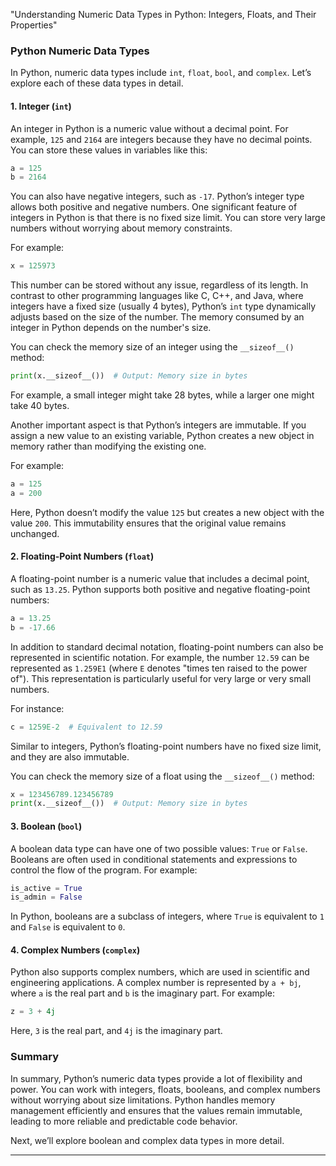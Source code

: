 "Understanding Numeric Data Types in Python: Integers, Floats, and Their Properties"

### Python Numeric Data Types

In Python, numeric data types include `int`, `float`, `bool`, and `complex`. Let’s explore each of these data types in detail.

#### 1. Integer (`int`)
An integer in Python is a numeric value without a decimal point. For example, `125` and `2164` are integers because they have no decimal points. You can store these values in variables like this:

```python
a = 125
b = 2164
```

You can also have negative integers, such as `-17`. Python’s integer type allows both positive and negative numbers. One significant feature of integers in Python is that there is no fixed size limit. You can store very large numbers without worrying about memory constraints.

For example:

```python
x = 125973
```

This number can be stored without any issue, regardless of its length. In contrast to other programming languages like C, C++, and Java, where integers have a fixed size (usually 4 bytes), Python’s `int` type dynamically adjusts based on the size of the number. The memory consumed by an integer in Python depends on the number's size.

You can check the memory size of an integer using the `__sizeof__()` method:

```python
print(x.__sizeof__())  # Output: Memory size in bytes
```

For example, a small integer might take 28 bytes, while a larger one might take 40 bytes.

Another important aspect is that Python’s integers are immutable. If you assign a new value to an existing variable, Python creates a new object in memory rather than modifying the existing one.

For example:

```python
a = 125
a = 200
```

Here, Python doesn’t modify the value `125` but creates a new object with the value `200`. This immutability ensures that the original value remains unchanged.

#### 2. Floating-Point Numbers (`float`)
A floating-point number is a numeric value that includes a decimal point, such as `13.25`. Python supports both positive and negative floating-point numbers:

```python
a = 13.25
b = -17.66
```

In addition to standard decimal notation, floating-point numbers can also be represented in scientific notation. For example, the number `12.59` can be represented as `1.259E1` (where `E` denotes "times ten raised to the power of"). This representation is particularly useful for very large or very small numbers.

For instance:

```python
c = 1259E-2  # Equivalent to 12.59
```

Similar to integers, Python’s floating-point numbers have no fixed size limit, and they are also immutable.

You can check the memory size of a float using the `__sizeof__()` method:

```python
x = 123456789.123456789
print(x.__sizeof__())  # Output: Memory size in bytes
```

#### 3. Boolean (`bool`)
A boolean data type can have one of two possible values: `True` or `False`. Booleans are often used in conditional statements and expressions to control the flow of the program. For example:

```python
is_active = True
is_admin = False
```

In Python, booleans are a subclass of integers, where `True` is equivalent to `1` and `False` is equivalent to `0`.

#### 4. Complex Numbers (`complex`)
Python also supports complex numbers, which are used in scientific and engineering applications. A complex number is represented by `a + bj`, where `a` is the real part and `b` is the imaginary part. For example:

```python
z = 3 + 4j
```

Here, `3` is the real part, and `4j` is the imaginary part.

### Summary
In summary, Python’s numeric data types provide a lot of flexibility and power. You can work with integers, floats, booleans, and complex numbers without worrying about size limitations. Python handles memory management efficiently and ensures that the values remain immutable, leading to more reliable and predictable code behavior.

Next, we’ll explore boolean and complex data types in more detail.

--- 


